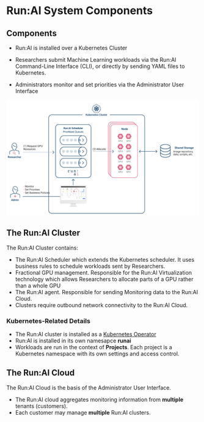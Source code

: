 # Run:AI System Components 

## Components

* Run:AI is installed over a Kubernetes Cluster

* Researchers submit Machine Learning workloads via the Run:AI Command-Line Interface (CLI), or directly by sending YAML files to Kubernetes. 

* Administrators monitor and set priorities via the Administrator User Interface

![architecture](img/architecture.png)


## The Run:AI Cluster 

The Run:AI Cluster contains:

* The Run:AI Scheduler which extends the Kubernetes scheduler. It uses business rules to schedule workloads sent by Researchers. 
* Fractional GPU management. Responsible for the Run:AI Virtualization technology which allows Researchers to allocate parts of a GPU rather than a whole GPU 
* The Run:AI agent. Responsible for sending Monitoring data to the Run:AI Cloud.
* Clusters require outbound network connectivity to the Run:AI Cloud.  

### Kubernetes-Related Details

* The Run:AI cluster is installed as a [Kubernetes Operator](https://kubernetes.io/docs/concepts/extend-kubernetes/operator/)
* Run:AI is installed in its own namesapce __runai__
* Workloads are run in the context of __Projects__. Each project is a Kubernetes namespace with its own settings and access control. 

## The Run:AI Cloud

The Run:AI Cloud is the basis of the Administrator User Interface. 

* The Run:AI cloud aggregates monitoring information from __multiple__ tenants (customers).
* Each customer may manage __multiple__ Run:AI clusters.






